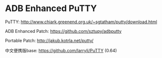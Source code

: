 # ADB Enhanced PuTTY

PuTTY: http://www.chiark.greenend.org.uk/~sgtatham/putty/download.html

ADB Enhanced Patch: https://github.com/sztupy/adbputty

Portable Patch: http://jakub.kotrla.net/putty/

中文便携版base: https://github.com/larryli/PuTTY (0.64)